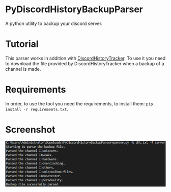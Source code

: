 # PyDiscordHistoryBackupParser
A python utility to backup your discord server.
# Tutorial
This parser works in addition with [DiscordHistoryTracker](https://dht.chylex.com/).
To use it you need to download the file provided by DiscordHistoryTracker when a backup of a channel is made.
# Requirements
In order, to use the tool you need the requirements, to install them:
`pip install -r requirements.txt`.
# Screenshot
![example](example.png)

